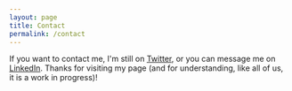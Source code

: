 ```yaml
---
layout: page
title: Contact
permalink: /contact
---
```


If you want to contact me, I'm still on [Twitter](https://twitter.com/JaceKuske), or you can message me on [LinkedIn](https://www.linkedin.com/in/jace-kuske/). Thanks for visiting my page (and for understanding, like all of us, it is a work in progress)!
